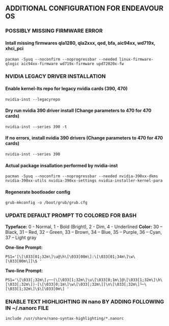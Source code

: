 ## ADDITIONAL CONFIGURATION FOR ENDEAVOUR OS

### POSSIBLY MISSING FIRMWARE ERROR
#### Intall missing firmwares qla1280, qla2xxx, qed, bfa, aic94xx, wd719x, xhci_pci
`pacman -Syuq --noconfirm --noprogressbar --needed linux-firmware-qlogic aic94xx-firmware wd719x-firmware upd72020x-fw`


### NVIDIA LEGACY DRIVER INSTALLATION

#### Enable kernel-lts repo for legacy nvidia cards (390, 470)
`nvidia-inst --legacyrepo`

#### Dry run nvidia 390 driver install (Change parameters to 470 for 470 cards)
`nvidia-inst --series 390 -t`

#### If no errors, install nvidia 390 drivers (Change parameters to 470 for 470 cards)
`nvidia-inst --series 390`
#### Actual package insallation performed by nvidia-inst
`pacman -Syuq --noconfirm --noprogressbar --needed nvidia-390xx-dkms nvidia-390xx-utils nvidia-390xx-settings nvidia-installer-kernel-para`

#### Regenerate bootloader config
`grub-mkconfig -o /boot/grub/grub.cfg`


### UPDATE DEFAULT PROMPT TO COLORED FOR BASH
**Typeface:** 0 - Normal, 1 - Bold (Bright), 2 - Dim, 4 - Underlined
**Color:** 30 – Black, 31 – Red, 32 – Green, 33 – Brown, 34 – Blue, 35 – Purple, 36 – Cyan, 37 – Light gray

**One-line Prompt:**

`PS1='[\[\033[01;32m\]\u@\h\[\033[00m\]:\[\033[01;34m\]\w\[\033[00m\]]\$ '`

**Two-line Prompt:**

`PS1='\[\033[;32m\]┌──(\[\033[1;32m\]\u\[\033[0;1m\]@\[\033[1;32m\]\h\[\033[;32m\])-[\[\033[0;1m\]\w\[\033[;32m\]]\n\[\033[;32m\]└─\[\033[1;32m\]\$\[\033[0m\] '`

### ENABLE TEXT HIGHLIGHTING IN nano BY ADDING FOLLOWING IN ~/.nanorc FILE
`include /usr/share/nano-syntax-highlighting/*.nanorc`
